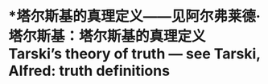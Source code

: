 # \*塔尔斯基的真理定义——见阿尔弗莱德·塔尔斯基：塔尔斯基的真理定义 Tarski’s theory of truth — see Tarski, Alfred: truth definitions

